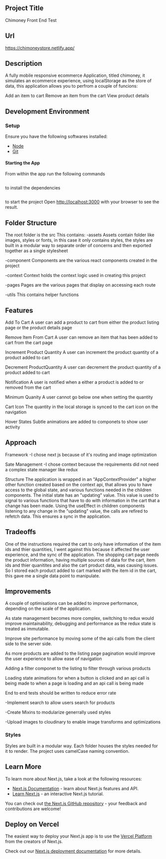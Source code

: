 ## Project Title

Chimoney Front End Test

## Url

https://chimoneystore.netlify.app/

## Description

A fully mobile responsive ecommerce Application, titled chimoney, it simulates an ecommerce experience, using localStorage as the store of data, this application allows you to perfrom a couple of funcions:

Add an item to cart
Remove an item from the cart
View product details

## Development Environment

### Setup

Ensure you have the following softwares installed:

- [Node](https://nodejs.org)
- [Git](https://www.atlassian.com/git/tutorials/install-git)

#### Starting the App

From within the app run the following commands

```yarn

```

to install the dependencies

```yarn dev

```

to start the project Open [http://localhost:3000](http://localhost:3000) with your browser to see the result.

## Folder Structure

The root folder is the src
This contains:
-assets
Assets contain folder like images, styles or fonts, in this case it only contains styles, the styles are built in a modular way to separate order of concerns and then exported together as a single stylesheet

-component
Components are the various react components created in the project

-context
Context holds the context logic used in creating this project

-pages
Pages are the various pages that display on accessing each route

-utils
This contains helper functions

## Features

Add To Cart
A user can add a product to cart from either the product listing page or the product details page

Remove Item From Cart
A user can remove an item that has been added to cart from the cart page

Increment Product Quantity
A user can increment the product quantity of a product added to cart

Decrement ProductQuantity
A user can decrement the product quantity of a product added to cart

Notification
A user is notified when a either a product is added to or removed from the cart

Minimum Quanity
A user cannot go below one when setting the quantity

Cart Icon
The quantity in the local storage is synced to the cart icon on the navigation

Hover States
Subtle animations are added to componets to show user activity

## Approach

Framework
-I chose next js because of it's routing and image optimization

Sate Management
-I chose context because the requirements did not need a complex state manager like redux

Structure
The application is wrapped in an "AppContextProvider" a higher other function created based on the context api, that allows you to have access
to the global state, and various functions needed in the children components. The initial state has an "updating" value. This value is used to
signal to various functions that have to do with information in the cart that a change has been made. Using the useEffect in children components listening to any change in the "updating" value, the calls are refired to refetch data. This ensures a sync in the application.

## Tradeoffs

One of the instructions required the cart to only have information of the item ids and thier quantities, I went against this
because it affected the user experience, and the sync of the application. The shopping cart page needs the product information,
having multiple sources of data for the cart, item ids and thier quanitites and also the cart product data, was causing issues. So I stored
each product added to cart marked with the item id in the cart, this gave me a single data point to manipulate.

## Improvements

A couple of optimisations can be added to improve performance, depending on the scale of the application.

As state management becomes more complex, switching to redux would improve maintainability, debugging and performance as the redux state is treated as immutable.

Improve site performance by moving some of the api calls from the client side to the server side.

As more products are added to the listing page pagination would improve the user experience to allow ease of navigation

Adding a filter componet to the listing to filter through various products

Loading state animations for when a button is clicked and an api call is being made to when a page is loading and an api call is being made

End to end tests should be written to reduce error rate

-Implement search to allow users search for products

-Create Mixins to modularize generrally used styles

-Upload images to cloudinary to enable image transforms and optimizations

### Styles

Styles are built in a modular way. Each folder houses the styles needed for it to render. The project uses camelCase naming convention.

## Learn More

To learn more about Next.js, take a look at the following resources:

- [Next.js Documentation](https://nextjs.org/docs) - learn about Next.js features and API.
- [Learn Next.js](https://nextjs.org/learn) - an interactive Next.js tutorial.

You can check out [the Next.js GitHub repository](https://github.com/vercel/next.js/) - your feedback and contributions are welcome!

## Deploy on Vercel

The easiest way to deploy your Next.js app is to use the [Vercel Platform](https://vercel.com/new?utm_medium=default-template&filter=next.js&utm_source=create-next-app&utm_campaign=create-next-app-readme) from the creators of Next.js.

Check out our [Next.js deployment documentation](https://nextjs.org/docs/deployment) for more details.
